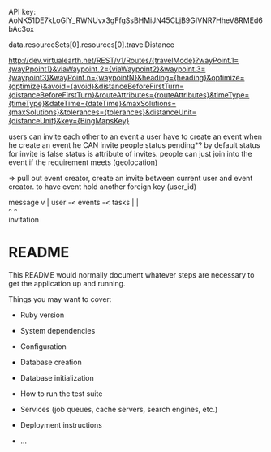 API key: AoNK51DE7kLoGiY_RWNUvx3gFfgSsBHMiJN45CLjB9GIVNR7HheV8RMEd6bAc3ox

data.resourceSets[0].resources[0].travelDistance

http://dev.virtualearth.net/REST/v1/Routes/{travelMode}?wayPoint.1={wayPpoint1}&viaWaypoint.2={viaWaypoint2}&waypoint.3={waypoint3}&wayPoint.n={waypointN}&heading={heading}&optimize={optimize}&avoid={avoid}&distanceBeforeFirstTurn={distanceBeforeFirstTurn}&routeAttributes={routeAttributes}&timeType={timeType}&dateTime={dateTime}&maxSolutions={maxSolutions}&tolerances={tolerances}&distanceUnit={distanceUnit}&key={BingMapsKey}

users can invite each other to an event
a user have to create an event
when he create an event he CAN invite people
status pending*? by default status for invite is false
status is attribute of invites.
people can just join into the event if the requirement meets (geolocation)

=> pull out event creator, create an invite between current user and event creator.
to have event hold another foreign key (user_id)

message
v
|
user -< events -< tasks
|         |         
^         ^         
      invitation

# README

This README would normally document whatever steps are necessary to get the
application up and running.

Things you may want to cover:

* Ruby version

* System dependencies

* Configuration

* Database creation

* Database initialization

* How to run the test suite

* Services (job queues, cache servers, search engines, etc.)

* Deployment instructions

* ...
